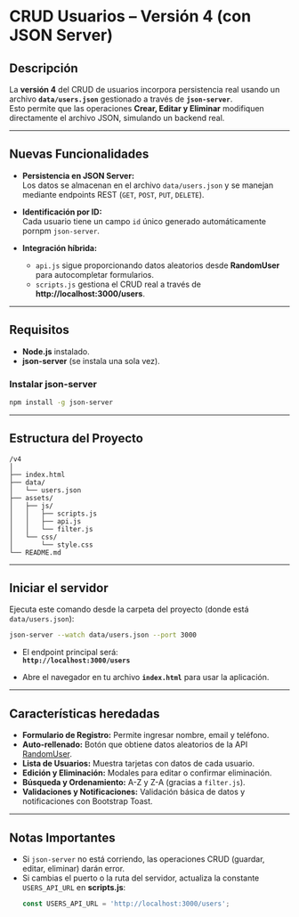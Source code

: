 # **CRUD Usuarios – Versión 4 (con JSON Server)**

## **Descripción**
La **versión 4** del CRUD de usuarios incorpora persistencia real usando un archivo **`data/users.json`** gestionado a través de **`json-server`**.  
Esto permite que las operaciones **Crear, Editar y Eliminar** modifiquen directamente el archivo JSON, simulando un backend real.

---

## **Nuevas Funcionalidades**
- **Persistencia en JSON Server:**  
  Los datos se almacenan en el archivo `data/users.json` y se manejan mediante endpoints REST (`GET`, `POST`, `PUT`, `DELETE`).

- **Identificación por ID:**  
  Cada usuario tiene un campo `id` único generado automáticamente pornpm `json-server`.

- **Integración híbrida:**  
  - `api.js` sigue proporcionando datos aleatorios desde **RandomUser** para autocompletar formularios.
  - `scripts.js` gestiona el CRUD real a través de **http://localhost:3000/users**.

---

## **Requisitos**
- **Node.js** instalado.
- **json-server** (se instala una sola vez).

### **Instalar json-server**
```bash
npm install -g json-server
```

---

## **Estructura del Proyecto**
```
/v4
│
├── index.html
├── data/
│   └── users.json
├── assets/
│   ├── js/
│   │   ├── scripts.js
│   │   ├── api.js
│   │   └── filter.js
│   └── css/
│       └── style.css
└── README.md
```

---

## **Iniciar el servidor**
Ejecuta este comando desde la carpeta del proyecto (donde está `data/users.json`):

```bash
json-server --watch data/users.json --port 3000
```

- El endpoint principal será:  
  **`http://localhost:3000/users`**

- Abre el navegador en tu archivo **`index.html`** para usar la aplicación.

---

## **Características heredadas**
- **Formulario de Registro:** Permite ingresar nombre, email y teléfono.
- **Auto-rellenado:** Botón que obtiene datos aleatorios de la API [RandomUser](https://randomuser.me/).
- **Lista de Usuarios:** Muestra tarjetas con datos de cada usuario.
- **Edición y Eliminación:** Modales para editar o confirmar eliminación.
- **Búsqueda y Ordenamiento:** A-Z y Z-A (gracias a `filter.js`).
- **Validaciones y Notificaciones:** Validación básica de datos y notificaciones con Bootstrap Toast.

---

## **Notas Importantes**
- Si `json-server` no está corriendo, las operaciones CRUD (guardar, editar, eliminar) darán error.
- Si cambias el puerto o la ruta del servidor, actualiza la constante `USERS_API_URL` en **scripts.js**:
  ```javascript
  const USERS_API_URL = 'http://localhost:3000/users';
  ```
